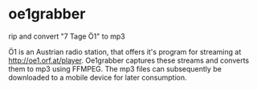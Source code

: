 oe1grabber
==========

rip and convert "7 Tage Ö1" to mp3

Ö1 is an Austrian radio station, that offers it's program for streaming at http://oe1.orf.at/player. Oe1grabber captures these streams and converts them to mp3 using FFMPEG. The mp3 files can subsequently be downloaded to a mobile device for later consumption.
